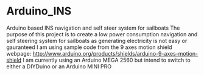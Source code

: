 # Arduino_INS
Arduino based INS navigation and self steer system for sailboats
The purpose of this project is to create a low power consumption navigation and self steering system for sailboats as generating electricity is not easy or gauranteed
I am using sample code from the 9 axes motion shield webpage: http://www.arduino.org/products/shields/arduino-9-axes-motion-shield
I am currently using an Arduino MEGA 2560 but intend to switch to either a DIYDuino or an Arduino MINI PRO

